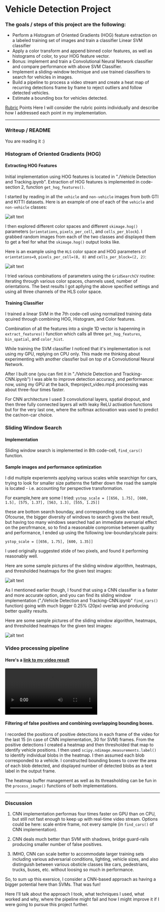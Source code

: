 # Vehicle Detection Project

### The goals / steps of this project are the following:

* Perform a Histogram of Oriented Gradients (HOG) feature extraction on a labeled training set of images and train a classifier Linear SVM classifier
* Apply a color transform and append binned color features, as well as histograms of color, to your HOG feature vector.
* Bonus: implement and train a Convolutional Neural Network classifier and compare performance with above SVM Classifier.
* Implement a sliding-window technique and use trained classifiers to search for vehicles in images.
* Build a pipeline to process a video stream and create a heat map of recurring detections frame by frame to reject outliers and follow detected vehicles.
* Estimate a bounding box for vehicles detected.

[//]: # (Image References)
[image1]: ./examples/car_not_car.png
[image2]: ./examples/hog.jpg
[image3]: ./examples/bboxes_and_heat.png
[image4]: ./examples/bboxes_and_heat-cnn.png
[video1]: ./project_video_output.mp4

[Rubric](https://review.udacity.com/#!/rubrics/513/view) Points
Here I will consider the rubric points individually and describe how I addressed each point in my implementation.  

---
### Writeup / README

You are reading it :)

### Histogram of Oriented Gradients (HOG)

#### Extracting HOG Features
Initial implementation using HOG features is located in "./Vehicle Detection and Tracking.ipynb".
Extraction of HOG features is implemented in code-section 2, function `get_hog_features()`.

I started by reading in all the `vehicle` and `non-vehicle` images from both GTI and KITTI datasets.  Here is an example of one of each of the `vehicle` and `non-vehicle` classes:

![alt text][image1]

I then explored different color spaces and different `skimage.hog()` parameters (`orientations`, `pixels_per_cell`, and `cells_per_block`).  I grabbed random images from each of the two classes and displayed them to get a feel for what the `skimage.hog()` output looks like.

Here is an example using the `HLS` color space and HOG parameters of `orientations=9`, `pixels_per_cell=(8, 8)` and `cells_per_block=(2, 2)`:

![alt text][image2]

I tried various combinations of parameters using the `GridSearchCV` routine: iterating through various color spaces, channels used, number of orientations. The best results I got apllying the above specified settings and using all three channels of the HLS color space.

#### Training Classifier

I trained a linear SVM in the 7th code-cell using normalized training data qcuired through combining HOG, Histogram, and Color features.

Combination of all the features into a single 1D vector is hapenning in `extract_features()` function which calls all three `get_hog_features`, `bin_spatial`, and `color_hist`.

While training the SVM classifier I noticed that it's implementation is not using my GPU, replying on CPU only. This made me thinking about experimenting with another classfier buil on top of a Convolutional Neural Network.

After I built one (you can fint it in "./Vehicle Detection and Tracking-CNN.ipynb") I was able to improve detection accuracy, and performance: now, using my GPU at the back, theproject_video.mp4 processing was about three-four times faster.

For CNN architecture I used 3 convolutional layers, spatial dropout, and then three fully connected layers all with leaky ReLU activation functions but for the very last one, where the softmax actiovation was used to predict the car/non-car choice.

### Sliding Window Search

#### Implementation
Sliding window search is implemented in 8th code-cell, `find_cars()` function.  

#### Sample images and performance optimization
I did multiple experiemnts applying various scales while searchign for cars, trying to look for smaller size patterns the father down the road the sample is located - i.e. accounting for perspective transformation.

For example,here are some I tried:
`ystop_scale = [[656, 1.75], [600, 1.5], [575, 1.37], [563, 1.3], [555, 1.25]]`

these are bottom search bounday, and corresponding scale value. Ofcourse, the bigger diversity of windows to search gives the best result, but having too many windows searched had an immediate aversarial effect on the perofrmance, so to find a reasonable compromise between quality and performance, I ended up using the following low-boundary/scale pairs:

`ystop_scale = [[656, 1.75], [600, 1.35]]`

I used originally suggested stide of two pixels, and found it performing reasonably well.

Here are some sample pictures of the sliding window algorithm, heatmaps, and thresholded heatmaps for the given test images:

![alt text][image3]


As I mentioned earlier though, I found that using a CNN classifier is a faster and more accurate option, and you can find its sliding window implementation ("./Vehicle Detection and Tracking-CNN.ipynb" `find_cars()` function) going with much bigger 0.25% (20px) overlap and producing better quality results.

Here are some sample pictures of the sliding window algorithm, heatmaps, and thresholded heatmaps for the given test images:

![alt text][image4]


### Video processing pipeline

#### Here's a [link to my video result](./project_video_output.mp4)
![alt text][video1]

#### Filtering of false positives and combining overlapping bounding boxes.

I recorded the positions of positive detections in each frame of the video for the last 15 (in case of CNN implementation, 30 for SVM) frames.  From the positive detections I created a heatmap and then thresholded that map to identify vehicle positions.  I then used `scipy.ndimage.measurements.label()` to identify individual blobs in the heatmap.  I then assumed each blob corresponded to a vehicle.  I constructed bounding boxes to cover the area of each blob detected, and displayed number of detected blobs as a text label in the output frame.

The heatmap buffer management as well as its threasholding can be fun in the `process_image()` functions of both implementations.

---

### Discussion

1. CNN implementation performas four times faster on GPU than on CPU, but still not fast enough to keep up with real-time video stream. Options could be here: scale entire frame, not every sample (in `find_cars()` of CNN implementation).

2. CNN deals much better than SVM with shadows, bridge guard-rails producing smaller number of false positives.

3. IMHO, CNN can scale better to accommodate larger training sets including various adversarial conditions, lighting, vehicle sizes, and also distinguish between various obsticle classes like cars, pedestrians, trucks, buses, etc. without loosing so much in performance. 

So, to sum up this exersice, I consider a CNN-based approach as having a bigger potential here than SVMs. 
That was fun!

Here I'll talk about the approach I took, what techniques I used, what worked and why, where the pipeline might fail and how I might improve it if I were going to pursue this project further.  

